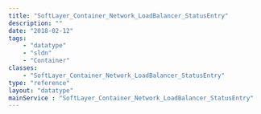 ```yaml
---
title: "SoftLayer_Container_Network_LoadBalancer_StatusEntry"
description: ""
date: "2018-02-12"
tags:
    - "datatype"
    - "sldn"
    - "Container"
classes:
    - "SoftLayer_Container_Network_LoadBalancer_StatusEntry"
type: "reference"
layout: "datatype"
mainService : "SoftLayer_Container_Network_LoadBalancer_StatusEntry"
---
```

